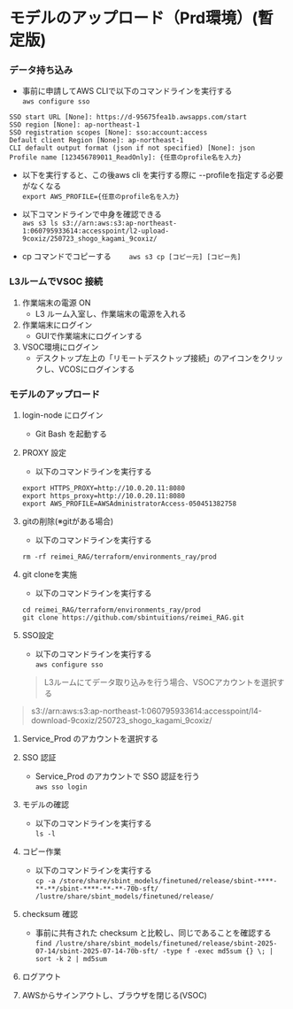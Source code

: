 # モデルのアップロード（Prd環境）(暫定版) 
### データ持ち込み
- 事前に申請してAWS CLIで以下のコマンドラインを実行する  
`aws configure sso`
```
SSO start URL [None]: https://d-95675fea1b.awsapps.com/start
SSO region [None]: ap-northeast-1
SSO registration scopes [None]: sso:account:access
Default client Region [None]: ap-northeast-1
CLI default output format (json if not specified) [None]: json
Profile name [123456789011_ReadOnly]: {任意のprofile名を入力}
```
- 以下を実行すると、この後aws cli を実行する際に --profileを指定する必要がなくなる  
	`export AWS_PROFILE={任意のprofile名を入力}`

- 以下コマンドラインで中身を確認できる  
	`aws s3 ls s3://arn:aws:s3:ap-northeast-1:060795933614:accesspoint/l2-upload-9coxiz/250723_shogo_kagami_9coxiz/`

- cp コマンドでコピーする　　
  	`aws s3 cp [コピー元] [コピー先]`

### L3ルームでVSOC 接続
1. 作業端末の電源 ON
   - L3 ルーム入室し、作業端末の電源を入れる
1. 作業端末にログイン
   - GUIで作業端末にログインする
1. VSOC環境にログイン
   - デスクトップ左上の「リモートデスクトップ接続」のアイコンをクリックし、VCOSにログインする

### モデルのアップロード
1. login-node にログイン
	- Git Bash を起動する
1. PROXY 設定
	- 以下のコマンドラインを実行する  
	```
 	export HTTPS_PROXY=http://10.0.20.11:8080
	export https_proxy=http://10.0.20.11:8080
	export AWS_PROFILE=AWSAdministratorAccess-050451382758
 	```
1. gitの削除(※gitがある場合)
   - 以下のコマンドラインを実行する  
	```
	rm -rf reimei_RAG/terraform/environments_ray/prod
 	```
1. git cloneを実施
   - 以下のコマンドラインを実行する    
	```
	cd reimei_RAG/terraform/environments_ray/prod
	git clone https://github.com/sbintuitions/reimei_RAG.git
 	```
1. SSO設定
    - 以下のコマンドラインを実行する  
      `aws configure sso`

	> L3ルームにてデータ取り込みを行う場合、VSOCアカウントを選択する  

 > s3://arn:aws:s3:ap-northeast-1:060795933614:accesspoint/l4-download-9coxiz/250723_shogo_kagami_9coxiz/

1. Service_Prod のアカウントを選択する  

1. SSO 認証
   - Service_Prod のアカウントで SSO 認証を行う  
     `aws sso login`
1. モデルの確認
    - 以下のコマンドラインを実行する  
   	`ls -l`
1. コピー作業
    - 以下のコマンドラインを実行する  
   	`cp -a /store/share/sbint_models/finetuned/release/sbint-****-**-**/sbint-****-**-**-70b-sft/ /lustre/share/sbint_models/finetuned/release/`
1. checksum 確認
    - 事前に共有された checksum と比較し、同じであることを確認する  
      `find /lustre/share/sbint_models/finetuned/release/sbint-2025-07-14/sbint-2025-07-14-70b-sft/ -type f -exec md5sum {} \; | sort -k 2 | md5sum`
1. ログアウト
1. AWSからサインアウトし、ブラウザを閉じる(VSOC)
